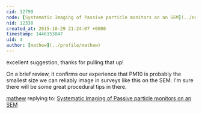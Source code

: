 ```yaml
---
cid: 12799
node: [Systematic Imaging of Passive particle monitors on an SEM](../notes/mathew/10-27-2015/systematic-imaging-of-passive-particle-monitors-on-an-sem)
nid: 12338
created_at: 2015-10-29 21:24:07 +0000
timestamp: 1446153847
uid: 4
author: [mathew](../profile/mathew)
---
```


excellent suggestion, thanks for pulling that up!

On a brief review, it confirms our experience that PM10 is probably the smallest size we can reliably image in surveys like this on the SEM.   I'm sure there will be some great procedural tips in there.

[mathew](../profile/mathew) replying to: [Systematic Imaging of Passive particle monitors on an SEM](../notes/mathew/10-27-2015/systematic-imaging-of-passive-particle-monitors-on-an-sem)


